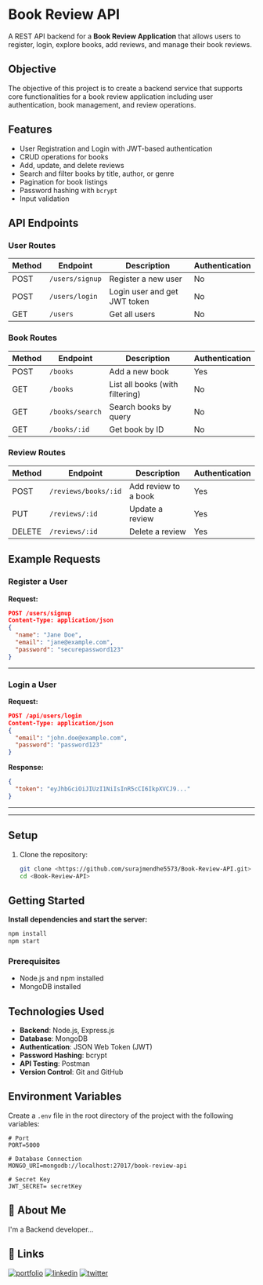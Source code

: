# Book Review API

A REST API backend for a **Book Review Application** that allows users to register, login, explore books, add reviews, and manage their book reviews.

## Objective

The objective of this project is to create a backend service that supports core functionalities for a book review application including user authentication, book management, and review operations.

## Features

- User Registration and Login with JWT-based authentication
- CRUD operations for books
- Add, update, and delete reviews
- Search and filter books by title, author, or genre
- Pagination for book listings
- Password hashing with `bcrypt`
- Input validation

## API Endpoints

### User Routes

| Method | Endpoint             | Description                  | Authentication |
|--------|----------------------|------------------------------|----------------|
| POST   | `/users/signup`      | Register a new user          | No             |
| POST   | `/users/login`       | Login user and get JWT token | No             |
| GET    | `/users`             | Get all users         | No            |

### Book Routes

| Method | Endpoint          | Description                     | Authentication |
|--------|-------------------|---------------------------------|----------------|
| POST   | `/books`          | Add a new book                  | Yes            |
| GET    | `/books`          | List all books (with filtering) | No             |
| GET    | `/books/search`   | Search books by query           | No             |
| GET    | `/books/:id`      | Get book by ID                  | No             |

### Review Routes

| Method | Endpoint               | Description                   | Authentication |
|--------|------------------------|-------------------------------|----------------|
| POST   | `/reviews/books/:id`   | Add review to a book          | Yes            |
| PUT    | `/reviews/:id`         | Update a review               | Yes            |
| DELETE | `/reviews/:id`         | Delete a review               | Yes            |

## Example Requests

### Register a User

**Request:**
```json
POST /users/signup
Content-Type: application/json
{
  "name": "Jane Doe",
  "email": "jane@example.com",
  "password": "securepassword123"
}
```

---

### Login a User

**Request:**
```json
POST /api/users/login
Content-Type: application/json
{
  "email": "john.doe@example.com",
  "password": "password123"
}
```

**Response:**
```json
{
  "token": "eyJhbGciOiJIUzI1NiIsInR5cCI6IkpXVCJ9..."
}
```

---

---

## Setup

1. Clone the repository:
   ```bash
   git clone <https://github.com/surajmendhe5573/Book-Review-API.git>
   cd <Book-Review-API>


## Getting Started

**Install dependencies and start the server:**

```bash
npm install
npm start
```

### Prerequisites
- Node.js and npm installed
- MongoDB installed

## Technologies Used
- **Backend**: Node.js, Express.js
- **Database**: MongoDB
- **Authentication**: JSON Web Token (JWT)
- **Password Hashing**: bcrypt
- **API Testing**: Postman
- **Version Control**: Git and GitHub
## Environment Variables

Create a `.env` file in the root directory of the project with the following variables:

```
# Port
PORT=5000

# Database Connection
MONGO_URI=mongodb://localhost:27017/book-review-api

# Secret Key
JWT_SECRET= secretKey

```


## 🚀 About Me
I'm a Backend developer...


## 🔗 Links
[![portfolio](https://img.shields.io/badge/my_portfolio-000?style=for-the-badge&logo=ko-fi&logoColor=white)](https://github.com/surajmendhe5573)
[![linkedin](https://img.shields.io/badge/linkedin-0A66C2?style=for-the-badge&logo=linkedin&logoColor=white)](https://www.linkedin.com/in/suraj-mendhe-569879233/?original_referer=https%3A%2F%2Fsearch%2Eyahoo%2Ecom%2F&originalSubdomain=in)
[![twitter](https://img.shields.io/badge/twitter-1DA1F2?style=for-the-badge&logo=twitter&logoColor=white)](https://twitter.com/)









